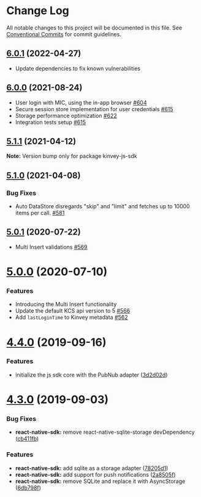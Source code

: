 # Change Log

All notable changes to this project will be documented in this file.
See [Conventional Commits](https://conventionalcommits.org) for commit guidelines.

## [6.0.1](https://github.com/Kinvey/js-sdk/compare/kinvey-react-native-sdk@6.0.0...kinvey-react-native-sdk@6.0.1) (2022-04-27)

* Update dependencies to fix known vulnerabilities

## [6.0.0](https://github.com/Kinvey/js-sdk/compare/kinvey-react-native-sdk@5.1.1...kinvey-react-native-sdk@6.0.0) (2021-08-24)

- User login with MIC, using the in-app browser [#604](https://github.com/Kinvey/js-sdk/pull/604)
- Secure session store implementation for user credentials [#615](https://github.com/Kinvey/js-sdk/pull/615)
- Storage performance optimization [#622](https://github.com/Kinvey/js-sdk/pull/622)
- Integration tests setup [#615](https://github.com/Kinvey/js-sdk/pull/615)





## [5.1.1](https://github.com/Kinvey/js-sdk/compare/kinvey-eact-native-sdk@5.1.0...kinvey-eact-native-sdk@5.1.1) (2021-04-12)

**Note:** Version bump only for package kinvey-js-sdk





## [5.1.0](https://github.com/Kinvey/js-sdk/compare/kinvey-react-native-sdk@5.0.1...kinvey-react-native-sdk@5.1.0) (2021-04-08)


### Bug Fixes

* Auto DataStore disregards "skip" and "limit" and fetches up to 10000 items per call. [#581](https://github.com/Kinvey/js-sdk/pull/581)





## [5.0.1](https://github.com/Kinvey/js-sdk/compare/kinvey-react-native-sdk@5.0.0...kinvey-react-native-sdk@5.0.1) (2020-07-22)

- Multi Insert validations [#569](https://github.com/Kinvey/js-sdk/pull/569)





# [5.0.0](https://github.com/Kinvey/js-sdk/compare/kinvey-react-native-sdk@4.2.5...kinvey-react-native-sdk@5.0.0) (2020-07-10)


### Features

* Introducing the Multi Insert functionality
* Update the default KCS api version to 5 [#566](https://github.com/Kinvey/js-sdk/pull/566)
* Add `lastLoginTime` to Kinvey metadata [#562](https://github.com/Kinvey/js-sdk/pull/562)





# [4.4.0](https://github.com/Kinvey/js-sdk/compare/kinvey-react-native-sdk@4.3.0...kinvey-react-native-sdk@4.4.0) (2019-09-16)


### Features

* initialize the js sdk core with the PubNub adapter ([3d2d02d](https://github.com/Kinvey/js-sdk/commit/3d2d02d))





# [4.3.0](https://github.com/Kinvey/js-sdk/compare/kinvey-react-native-sdk@4.2.3...kinvey-react-native-sdk@4.3.0) (2019-09-03)


### Bug Fixes

* **react-native-sdk:** remove react-native-sqlite-storage devDependency ([cb411fb](https://github.com/Kinvey/js-sdk/commit/cb411fb))


### Features

* **react-native-sdk:** add sqlite as a storage adapter ([78205d1](https://github.com/Kinvey/js-sdk/commit/78205d1))
* **react-native-sdk:** add support for push notifications ([2a8505f](https://github.com/Kinvey/js-sdk/commit/2a8505f))
* **react-native-sdk:** remove SQLite and replace it with AsyncStorage ([6db798f](https://github.com/Kinvey/js-sdk/commit/6db798f))
